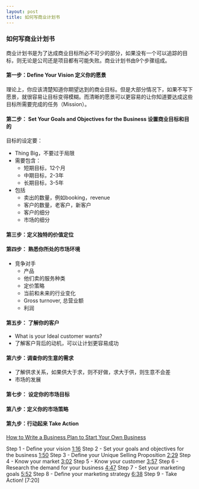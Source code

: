 ```yaml
---
layout: post
title: 如何写商业计划书
---
```


### 如何写商业计划书

商业计划书是为了达成商业目标所必不可少的部分，如果没有一个可以追踪的目标，则无论是公司还是项目都有可能失败。商业计划书由9个步骤组成。

#### 第一步：Define Your Vision 定义你的愿景

理论上，你应该清楚知道你期望达到的商业目标。但是大部分情况下，如果不写下愿景，就很容易让目标变得模糊。而清晰的愿景可以更容易的让你知道要达成这些目标所需要完成的任务（Mission）。

#### 第二步： Set Your Goals and Objectives for the Business 设置商业目标和目的

目标的设定要：

- Thing Big，不要过于局限
- 需要包含：
  - 短期目标，12个月
  - 中期目标，2-3年
  - 长期目标，3-5年
- 包括
  - 卖出的数量，例如booking，revenue
  - 客户的数量，老客户，新客户
  - 客户的细分
  - 市场的细分

#### 第三步：定义独特的价值定位

#### 第四步： 熟悉你所处的市场环境

- 竞争对手
  - 产品
  - 他们卖的服务种类
  - 定价策略
  - 当前和未来的行业变化
  - Gross turnover, 总营业额
  - 利润

#### 第五步： 了解你的客户

- What is your Ideal customer wants? 
- 了解客户背后的动机，可以让计划更容易成功

#### 第六步：调查你的生意的需求

- 了解供求关系，如果供大于求，则不好做，求大于供，则生意不会差
- 市场的发展

#### 第七步： 设定你的市场目标

#### 第八步：定义你的市场策略

#### 第九步：行动起来 Take Action



[How to Write a Business Plan to Start Your Own Business](https://www.youtube.com/watch?v=Fqch5OrUPvA)

Step 1 - Define your vision [1:16](https://www.youtube.com/watch?v=Fqch5OrUPvA&t=76s)
Step 2 - Set your goals and objectives for the business [1:50](https://www.youtube.com/watch?v=Fqch5OrUPvA&t=110s)
Step 3 - Define your Unique Selling Proposition [2:29](https://www.youtube.com/watch?v=Fqch5OrUPvA&t=149s)
Step 4 - Know your market [3:02](https://www.youtube.com/watch?v=Fqch5OrUPvA&t=182s)
Step 5 - Know your customer [3:57](https://www.youtube.com/watch?v=Fqch5OrUPvA&t=237s)
Step 6 - Research the demand for your business [4:47](https://www.youtube.com/watch?v=Fqch5OrUPvA&t=287s)
Step 7 - Set your marketing goals [5:52](https://www.youtube.com/watch?v=Fqch5OrUPvA&t=352s)
Step 8 - Define your marketing strategy [6:38](https://www.youtube.com/watch?v=Fqch5OrUPvA&t=398s)
Step 9 - Take Action! [7:20]
